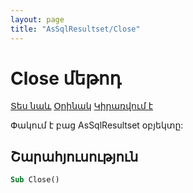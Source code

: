 ```yaml
---
layout: page
title: "AsSqlResultset/Close"
---
```



# Close մեթոդ

[Տես նաև](../AsSqlResultset.md) [Օրինակ](../../Examples/AsSqlResultset.md) [Կիրառվում է](../AsSqlResultset.md)


Փակում է բաց AsSqlResultset օբյեկտը:

## Շարահյուսություն

``` vb
Sub Close()
```



